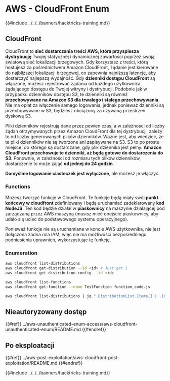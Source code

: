 # AWS - CloudFront Enum

{{#include ../../../banners/hacktricks-training.md}}

## CloudFront

CloudFront to **sieć dostarczania treści AWS, która przyspiesza dystrybucję** Twojej statycznej i dynamicznej zawartości poprzez swoją światową sieć lokalizacji brzegowych. Gdy korzystasz z treści, którą hostujesz za pośrednictwem Amazon CloudFront, żądanie jest kierowane do najbliższej lokalizacji brzegowej, co zapewnia najniższą latencję, aby dostarczyć najlepszą wydajność. Gdy **dzienniki dostępu CloudFront** są włączone, możesz rejestrować żądania od każdego użytkownika żądającego dostępu do Twojej witryny i dystrybucji. Podobnie jak w przypadku dzienników dostępu S3, te dzienniki są również **przechowywane na Amazon S3 dla trwałego i stałego przechowywania**. Nie ma opłat za włączenie samego logowania, jednak ponieważ dzienniki są przechowywane w S3, będziesz obciążony za używaną przestrzeń dyskową S3.

Pliki dzienników rejestrują dane przez pewien czas, a w zależności od liczby żądań otrzymywanych przez Amazon CloudFront dla tej dystrybucji, zależy to od liczby generowanych plików dzienników. Ważne jest, aby wiedzieć, że te pliki dzienników nie są tworzone ani zapisywane na S3. S3 to po prostu miejsce, do którego są dostarczane, gdy plik dziennika jest pełny. **Amazon CloudFront przechowuje te dzienniki, aż będą gotowe do dostarczenia do S3**. Ponownie, w zależności od rozmiaru tych plików dzienników, dostarczenie to może zająć **od jednej do 24 godzin**.

**Domyślnie logowanie ciasteczek jest wyłączone**, ale możesz je włączyć.

### Functions

Możesz tworzyć funkcje w CloudFront. Te funkcje będą miały swój **punkt końcowy w cloudfront** zdefiniowany i będą uruchamiać zadeklarowany **kod NodeJS**. Ten kod będzie działał w **piaskownicy** na maszynie działającej pod zarządzaną przez AWS maszyną (musisz mieć obejście piaskownicy, aby udało się uciec do podstawowego systemu operacyjnego).

Ponieważ funkcje nie są uruchamiane w koncie AWS użytkownika, nie jest dołączona żadna rola IAM, więc nie ma możliwości bezpośredniego podniesienia uprawnień, wykorzystując tę funkcję.

### Enumeration
```bash
aws cloudfront list-distributions
aws cloudfront get-distribution --id <id> # Just get 1
aws cloudfront get-distribution-config --id <id>

aws cloudfront list-functions
aws cloudfront get-function --name TestFunction function_code.js

aws cloudfront list-distributions | jq ".DistributionList.Items[] | .Id, .Origins.Items[].Id, .Origins.Items[].DomainName, .AliasICPRecordals[].CNAME"
```
## Nieautoryzowany dostęp

{{#ref}}
../aws-unauthenticated-enum-access/aws-cloudfront-unauthenticated-enum/README.md
{{#endref}}

## Po eksploatacji

{{#ref}}
../aws-post-exploitation/aws-cloudfront-post-exploitation/README.md
{{#endref}}

{{#include ../../../banners/hacktricks-training.md}}
